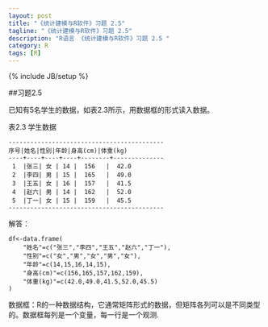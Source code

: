 ```yaml
---
layout: post
title: "《统计建模与R软件》习题 2.5"
tagline: "《统计建模与R软件》习题 2.5"
description: "R语言 《统计建模与R软件》习题 2.5 "
category: R
tags: [R]
---
```

{% include JB/setup %}

##习题2.5

已知有5名学生的数据，如表2.3所示，用数据框的形式读入数据。

表2.3 学生数据

	-------------------------------------------
	序号|姓名|性别|年龄|身高(cm)|体重(kg)
	----+----+----+----+--------+--------------
	 1  |张三| 女 | 14 |  156   |  42.0
	 2  |李四| 男 | 15 |  165   |  49.0 
	 3  |王五| 女 | 16 |  157   |  41.5
	 4  |赵六| 男 | 14 |  162   |  52.0 
	 5  |丁一| 女 | 15 |  159   |  45.5
	-------------------------------------------

解答：

	df<-data.frame(
		"姓名"=c("张三","李四","王五","赵六","丁一"),
		"性别"=c("女","男","女","男","女"),
		"年龄"=c(14,15,16,14,15),
		"身高(cm)"=c(156,165,157,162,159),
		"体重(kg)"=c(42.0,49.0,41.5,52.0,45.5)
	)

数据框：R的一种数据结构，它通常矩阵形式的数据，但矩阵各列可以是不同类型的。数据框每列是一个变量，每一行是一个观测.